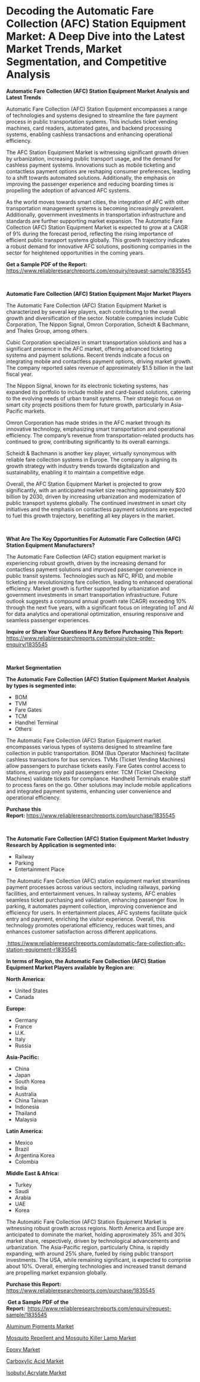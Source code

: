 <p><h1>Decoding the Automatic Fare Collection (AFC) Station Equipment Market: A Deep Dive into the Latest Market Trends, Market Segmentation, and Competitive Analysis</h1></p><p><strong>Automatic Fare Collection (AFC) Station Equipment Market Analysis and Latest Trends</strong></p>
<p><p>Automatic Fare Collection (AFC) Station Equipment encompasses a range of technologies and systems designed to streamline the fare payment process in public transportation systems. This includes ticket vending machines, card readers, automated gates, and backend processing systems, enabling cashless transactions and enhancing operational efficiency. </p><p>The AFC Station Equipment Market is witnessing significant growth driven by urbanization, increasing public transport usage, and the demand for cashless payment systems. Innovations such as mobile ticketing and contactless payment options are reshaping consumer preferences, leading to a shift towards automated solutions. Additionally, the emphasis on improving the passenger experience and reducing boarding times is propelling the adoption of advanced AFC systems.</p><p>As the world moves towards smart cities, the integration of AFC with other transportation management systems is becoming increasingly prevalent. Additionally, government investments in transportation infrastructure and standards are further supporting market expansion. The Automatic Fare Collection (AFC) Station Equipment Market is expected to grow at a CAGR of 9% during the forecast period, reflecting the rising importance of efficient public transport systems globally. This growth trajectory indicates a robust demand for innovative AFC solutions, positioning companies in the sector for heightened opportunities in the coming years.</p></p>
<p><strong>Get a Sample PDF of the Report:&nbsp;</strong> <a href="https://www.reliableresearchreports.com/enquiry/request-sample/1835545?utm_campaign=1621&utm_medium=2&utm_source=Github&utm_content=ia&utm_term=16102024&utm_id=automatic-fare-collection-afc-station-equipment">https://www.reliableresearchreports.com/enquiry/request-sample/1835545</a></p>
<p>&nbsp;</p>
<p><strong>Automatic Fare Collection (AFC) Station Equipment Major Market Players</strong></p>
<p><p>The Automatic Fare Collection (AFC) Station Equipment Market is characterized by several key players, each contributing to the overall growth and diversification of the sector. Notable companies include Cubic Corporation, The Nippon Signal, Omron Corporation, Scheidt & Bachmann, and Thales Group, among others.</p><p>Cubic Corporation specializes in smart transportation solutions and has a significant presence in the AFC market, offering advanced ticketing systems and payment solutions. Recent trends indicate a focus on integrating mobile and contactless payment options, driving market growth. The company reported sales revenue of approximately $1.5 billion in the last fiscal year.</p><p>The Nippon Signal, known for its electronic ticketing systems, has expanded its portfolio to include mobile and card-based solutions, catering to the evolving needs of urban transit systems. Their strategic focus on smart city projects positions them for future growth, particularly in Asia-Pacific markets.</p><p>Omron Corporation has made strides in the AFC market through its innovative technology, emphasizing smart transportation and operational efficiency. The company’s revenue from transportation-related products has continued to grow, contributing significantly to its overall earnings.</p><p>Scheidt & Bachmann is another key player, virtually synonymous with reliable fare collection systems in Europe. The company is aligning its growth strategy with industry trends towards digitalization and sustainability, enabling it to maintain a competitive edge.</p><p>Overall, the AFC Station Equipment Market is projected to grow significantly, with an anticipated market size reaching approximately $20 billion by 2030, driven by increasing urbanization and modernization of public transport systems globally. The continued investment in smart city initiatives and the emphasis on contactless payment solutions are expected to fuel this growth trajectory, benefiting all key players in the market.</p></p>
<p>&nbsp;</p>
<p><strong>What Are The Key Opportunities For Automatic Fare Collection (AFC) Station Equipment Manufacturers?</strong></p>
<p><p>The Automatic Fare Collection (AFC) station equipment market is experiencing robust growth, driven by the increasing demand for contactless payment solutions and improved passenger convenience in public transit systems. Technologies such as NFC, RFID, and mobile ticketing are revolutionizing fare collection, leading to enhanced operational efficiency. Market growth is further supported by urbanization and government investments in smart transportation infrastructure. Future outlook suggests a compound annual growth rate (CAGR) exceeding 10% through the next five years, with a significant focus on integrating IoT and AI for data analytics and operational optimization, ensuring responsive and seamless passenger experiences.</p></p>
<p><strong>Inquire or Share Your Questions If Any Before Purchasing This Report:</strong> <a href="https://www.reliableresearchreports.com/enquiry/pre-order-enquiry/1835545?utm_campaign=1621&utm_medium=2&utm_source=Github&utm_content=ia&utm_term=16102024&utm_id=automatic-fare-collection-afc-station-equipment">https://www.reliableresearchreports.com/enquiry/pre-order-enquiry/1835545</a></p>
<p>&nbsp;</p>
<p><strong>Market Segmentation</strong></p>
<p><strong>The Automatic Fare Collection (AFC) Station Equipment Market Analysis by types is segmented into:</strong></p>
<p><ul><li>BOM</li><li>TVM</li><li>Fare Gates</li><li>TCM</li><li>Handhel Terminal</li><li>Others</li></ul></p>
<p><p>The Automatic Fare Collection (AFC) Station Equipment market encompasses various types of systems designed to streamline fare collection in public transportation. BOM (Bus Operator Machines) facilitate cashless transactions for bus services. TVMs (Ticket Vending Machines) allow passengers to purchase tickets easily. Fare Gates control access to stations, ensuring only paid passengers enter. TCM (Ticket Checking Machines) validate tickets for compliance. Handheld Terminals enable staff to process fares on the go. Other solutions may include mobile applications and integrated payment systems, enhancing user convenience and operational efficiency.</p></p>
<p><strong>Purchase this Report:&nbsp;</strong><a href="https://www.reliableresearchreports.com/purchase/1835545?utm_campaign=1621&utm_medium=2&utm_source=Github&utm_content=ia&utm_term=16102024&utm_id=automatic-fare-collection-afc-station-equipment">https://www.reliableresearchreports.com/purchase/1835545</a></p>
<p>&nbsp;</p>
<p><strong>The Automatic Fare Collection (AFC) Station Equipment Market Industry Research by Application is segmented into:</strong></p>
<p><ul><li>Railway</li><li>Parking</li><li>Entertainment Place</li></ul></p>
<p><p>The Automatic Fare Collection (AFC) station equipment market streamlines payment processes across various sectors, including railways, parking facilities, and entertainment venues. In railway systems, AFC enables seamless ticket purchasing and validation, enhancing passenger flow. In parking, it automates payment collection, improving convenience and efficiency for users. In entertainment places, AFC systems facilitate quick entry and payment, enriching the visitor experience. Overall, this technology promotes operational efficiency, reduces wait times, and enhances customer satisfaction across different applications.</p></p>
<p><a href="https://www.reliableresearchreports.com/automatic-fare-collection-afc-station-equipment-r1835545?utm_campaign=1621&utm_medium=2&utm_source=Github&utm_content=ia&utm_term=16102024&utm_id=automatic-fare-collection-afc-station-equipment">&nbsp;https://www.reliableresearchreports.com/automatic-fare-collection-afc-station-equipment-r1835545</a></p>
<p><strong>In terms of Region, the Automatic Fare Collection (AFC) Station Equipment Market Players available by Region are:</strong></p>
<p>
    <p> <strong> North America: </strong>
        <ul>
            <li>United States</li>
            <li>Canada</li>
        </ul>
        </p> 
    <p> <strong> Europe: </strong>
        <ul>
            <li>Germany</li>
            <li>France</li>
            <li>U.K.</li>
            <li>Italy</li>
            <li>Russia</li>
        </ul>
        </p> 
    <p> <strong> Asia-Pacific: </strong>
        <ul>
            <li>China</li>
            <li>Japan</li>
            <li>South Korea</li>
            <li>India</li>
            <li>Australia</li>
            <li>China Taiwan</li>
            <li>Indonesia</li>
            <li>Thailand</li>
            <li>Malaysia</li>
        </ul>
        </p> 
    <p> <strong> Latin America: </strong>
        <ul>
            <li>Mexico</li>
            <li>Brazil</li>
            <li>Argentina Korea</li>
            <li>Colombia</li>
        </ul>
        </p> 
    <p> <strong> Middle East & Africa: </strong>
        <ul>
            <li>Turkey</li>
            <li>Saudi</li>
            <li>Arabia</li>
            <li>UAE</li>
            <li>Korea</li>
        </ul>
    </p>
    </p>
<p><p>The Automatic Fare Collection (AFC) Station Equipment Market is witnessing robust growth across regions. North America and Europe are anticipated to dominate the market, holding approximately 35% and 30% market share, respectively, driven by technological advancements and urbanization. The Asia-Pacific region, particularly China, is rapidly expanding, with around 25% share, fueled by rising public transport investments. The USA, while remaining significant, is expected to comprise about 10%. Overall, emerging technologies and increased transit demand are propelling market expansion globally.</p></p>
<p><strong>Purchase this Report: </strong><a href="https://www.reliableresearchreports.com/purchase/1835545?utm_campaign=1621&utm_medium=2&utm_source=Github&utm_content=ia&utm_term=16102024&utm_id=automatic-fare-collection-afc-station-equipment">https://www.reliableresearchreports.com/purchase/1835545</a></p>
<p>&nbsp;<strong>Get a Sample PDF of the Report:&nbsp;&nbsp;</strong><a href="https://www.reliableresearchreports.com/enquiry/request-sample/1835545?utm_campaign=1621&utm_medium=2&utm_source=Github&utm_content=ia&utm_term=16102024&utm_id=automatic-fare-collection-afc-station-equipment">https://www.reliableresearchreports.com/enquiry/request-sample/1835545</a></p>
<p><strong></strong></p>
<p><p><a href="https://www.linkedin.com/pulse/strategic-market-insights-global-aluminum-pigments-2024--oo0lc?utm_campaign=1621&utm_medium=2&utm_source=Github&utm_content=ia&utm_term=16102024&utm_id=automatic-fare-collection-afc-station-equipment">Aluminum Pigments Market</a></p><p><a href="https://github.com/MarciaRunte/Market-Research-Report-List-1/blob/main/mosquito-repellent-and-mosquito-killer-lamp-market.md?utm_campaign=1621&utm_medium=2&utm_source=Github&utm_content=ia&utm_term=16102024&utm_id=automatic-fare-collection-afc-station-equipment">Mosquito Repellent and Mosquito Killer Lamp Market</a></p><p><a href="https://www.linkedin.com/pulse/market-forecasting-change-global-epoxy-dynamics-future-jov9c?utm_campaign=1621&utm_medium=2&utm_source=Github&utm_content=ia&utm_term=16102024&utm_id=automatic-fare-collection-afc-station-equipment">Epoxy Market</a></p><p><a href="https://www.linkedin.com/pulse/carboxylic-acid-market-global-share-ranking-overall-sales-ixypc?utm_campaign=1621&utm_medium=2&utm_source=Github&utm_content=ia&utm_term=16102024&utm_id=automatic-fare-collection-afc-station-equipment">Carboxylic Acid Market</a></p><p><a href="https://www.linkedin.com/pulse/disruption-innovation-isobutyl-acrylate-industry-market-byjjc?utm_campaign=1621&utm_medium=2&utm_source=Github&utm_content=ia&utm_term=16102024&utm_id=automatic-fare-collection-afc-station-equipment">Isobutyl Acrylate Market</a></p></p>